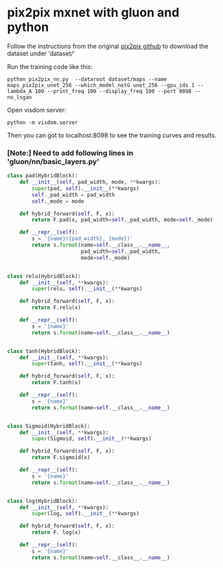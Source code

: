# pix2pix mxnet with gluon and python

Follow the instructions from the original [pix2pix github](https://github.com/junyanz/pytorch-CycleGAN-and-pix2pix) to download the dataset under 'dataset/'

Run the training code like this:
```
python pix2pix_nn.py  --dataroot dataset/maps --name maps_pix2pix_unet_256 --which_model_netG unet_256 --gpu_ids 1 --lambda_A 100 --print_freq 100 --display_freq 100 --port 8098 --no_lsgan
```

Open visdom server:
```
python -m visdom.server
```

Then you can got to localhost:8098 to see the training curves and results.


### [Note:] Need to add following lines in 'gluon/nn/basic_layers.py'

```python
class pad(HybridBlock):
    def __init__(self, pad_width, mode, **kwargs):
        super(pad, self).__init__(**kwargs)
        self._pad_width = pad_width
        self._mode = mode

    def hybrid_forward(self, F, x):
        return F.pad(x, pad_width=self._pad_width, mode=self._mode)

    def __repr__(self):
        s = '{name}({pad_width}, {mode})'
        return s.format(name=self.__class__.__name__,
                        pad_width=self._pad_width,
                        mode=self._mode)


class relu(HybridBlock):
    def __init__(self, **kwargs):
        super(relu, self).__init__(**kwargs)

    def hybrid_forward(self, F, x):
        return F.relu(x)

    def __repr__(self):
        s = '{name}'
        return s.format(name=self.__class__.__name__)


class tanh(HybridBlock):
    def __init__(self, **kwargs):
        super(tanh, self).__init__(**kwargs)

    def hybrid_forward(self, F, x):
        return F.tanh(x)

    def __repr__(self):
        s = '{name}'
        return s.format(name=self.__class__.__name__)


class Sigmoid(HybridBlock):
    def __init__(self, **kwargs):
        super(Sigmoid, self).__init__(**kwargs)

    def hybrid_forward(self, F, x):
        return F.sigmoid(x)

    def __repr__(self):
        s = '{name}'
        return s.format(name=self.__class__.__name__)


class log(HybridBlock):
    def __init__(self, **kwargs):
        super(log, self).__init__(**kwargs)

    def hybrid_forward(self, F, x):
        return F. log(x)

    def __repr__(self):
        s = '{name}'
        return s.format(name=self.__class__.__name__)
```

